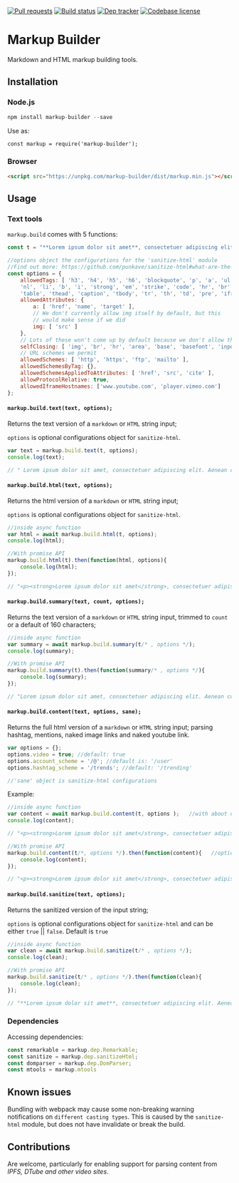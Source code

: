 [![Pull requests](https://img.shields.io/badge/PRs-Welcome-brightgreen.svg)](https://github.com/peerquery/markup-builder/pulls)
[![Build status](https://travis-ci.org/peerquery/markup-builder.svg?branch=master)](https://travis-ci.org/peerquery/markup-builder)
[![Dep tracker](https://david-dm.org/peerquery/markup-builder.svg)](https://david-dm.org/peerquery/markup-builder)
[![Codebase license](https://img.shields.io/badge/License-MIT-blue.svg)](https://github.com/peerquery/markup-builder/blob/master/LICENSE)

# Markup Builder
Markdown and HTML markup building tools.

## Installation

### Node.js

```javascript
npm install markup-builder --save
```

Use as:

```
const markup = require('markup-builder');
```

### Browser

```html
<script src="https://unpkg.com/markup-builder/dist/markup.min.js"></script>
```

## Usage

### Text tools
`markup.build` comes with 5 functions:

```javascript
const t = "**Lorem ipsum dolor sit amet**, consectetuer adipiscing elit. Aenean <i>commodo ligula eget</i> dolor. Aenean massa. Cum @sociis natoque #penatibus et magnis dis parturient montes,<script>alert('Quisque rutrum.')</script> nascetur ridiculus mus. Donec quam felis, https://www.youtube.com/watch?v=sO_YEdTcVXc https://travis-ci.org/peerquery/markup-builder";
```

```javascript
//options object the configurations for the 'sanitize-html' module
//Find out more: https://github.com/punkave/sanitize-html#what-are-the-default-options
const options = {
    allowedTags: [ 'h3', 'h4', 'h5', 'h6', 'blockquote', 'p', 'a', 'ul', 'ol',
    'nl', 'li', 'b', 'i', 'strong', 'em', 'strike', 'code', 'hr', 'br', 'div',
    'table', 'thead', 'caption', 'tbody', 'tr', 'th', 'td', 'pre', 'iframe' ],
    allowedAttributes: {
        a: [ 'href', 'name', 'target' ],
        // We don't currently allow img itself by default, but this
        // would make sense if we did
        img: [ 'src' ]
    },
    // Lots of these won't come up by default because we don't allow them
    selfClosing: [ 'img', 'br', 'hr', 'area', 'base', 'basefont', 'input', 'link', 'meta' ],
    // URL schemes we permit
    allowedSchemes: [ 'http', 'https', 'ftp', 'mailto' ],
    allowedSchemesByTag: {},
    allowedSchemesAppliedToAttributes: [ 'href', 'src', 'cite' ],
    allowProtocolRelative: true,
    allowedIframeHostnames: ['www.youtube.com', 'player.vimeo.com']
};
```

#### `markup.build.text(text, options);`
Returns the text version of a `markdown` or `HTML` string input;

`options` is optional configurations object for `sanitize-html`.

```javascript
var text = markup.build.text(t, options);
console.log(text);

// " Lorem ipsum dolor sit amet, consectetuer adipiscing elit. Aenean commodo ligula eget dolor. Aenean massa. Cum @sociis natoque #penatibus et magnis dis parturient montes, nascetur ridiculus mus. Donec quam felis, https://www.youtube.com/watch?v=sO_YEdTcVXc https://travis-ci.org/peerquery/markup-builder"
```

#### `markup.build.html(text, options);`
Returns the html version of a `markdown` or `HTML` string input;

`options` is optional configurations object for `sanitize-html`.

```javascript
//inside async function
var html = await markup.build.html(t, options);
console.log(html);

//With promise API
markup.build.html(t).then(function(html, options){
    console.log(html);
});

// "<p><strong>Lorem ipsum dolor sit amet</strong>, consectetuer adipiscing elit. Aenean <i>commodo ligula eget</i> dolor. Aenean massa. Cum @sociis natoque #penatibus et magnis dis parturient montes, nascetur ridiculus mus. Donec quam felis, https://www.youtube.com/watch?v=sO_YEdTcVXc https://travis-ci.org/peerquery/markup-builder</p>"
```

#### `markup.build.summary(text, count, options);`
Returns the text version of a `markdown` or `HTML` string input, trimmed to `count` or a default of 160 characters;

```javascript
//inside async function
var summary = await markup.build.summary(t/* , options */);
console.log(summary);

//With promise API
markup.build.summary(t).then(function(summary/* , options */){
    console.log(summary);
});

// "Lorem ipsum dolor sit amet, consectetuer adipiscing elit. Aenean commodo ligula eget dolor. Aenean massa. Cum @sociis natoque #penatibus et magnis dis parturien..."
```

#### `markup.build.content(text, options, sane);`
Returns the full html version of a `markdown` or `HTML` string input; parsing hashtag, mentions, naked image links and naked youtube link.

```javascript
var options = {};
options.video = true; //default: true
options.account_scheme = '/@'; //default is: '/user'
options.hashtag_scheme = '/trends'; //default: '/trending'

//'sane' object is sanitize-html configurations
```
Example:
```javascript
//inside async function
var content = await markup.build.content(t, options );   //with about options object
console.log(content);

// "<p><strong>Lorem ipsum dolor sit amet</strong>, consectetuer adipiscing elit. Aenean <i>commodo ligula eget</i> dolor. Aenean massa. Cum <a target="_blank" href="/@/sociis">@sociis</a> natoque <a target="_blank" href="/trends/penatibus "> #penatibus </a> et magnis dis parturient montes, nascetur ridiculus mus. Donec quam felis,<iframe width="640" height="360" src="https://www.youtube.com/embed/sO_YEdTcVXc" frameborder="0" allowfullscreen></iframe> <a href="https://travis-ci.org/peerquery/markup-builder">https://travis-ci.org/peerquery/markup-builder</p></a>↵"

//With promise API
markup.build.content(t/*, options */).then(function(content){   //options is optional, using defaults
    console.log(content);
});

// "<p><strong>Lorem ipsum dolor sit amet</strong>, consectetuer adipiscing elit. Aenean <i>commodo ligula eget</i> dolor. Aenean massa. Cum <a target="_blank" href="/user/sociis">@sociis</a> natoque <a target="_blank" href="/trending/penatibus "> #penatibus </a> et magnis dis parturient montes, nascetur ridiculus mus. Donec quam felis,<iframe width="640" height="360" src="https://www.youtube.com/embed/sO_YEdTcVXc" frameborder="0" allowfullscreen></iframe> <a href="https://travis-ci.org/peerquery/markup-builder">https://travis-ci.org/peerquery/markup-builder</p></a>↵"
```

#### `markup.build.sanitize(text, options);`
Returns the sanitized version of the input string;

`options` is optional configurations object for `sanitize-html` and can be either `true` || `false`. Default is `true`

```javascript
//inside async function
var clean = await markup.build.sanitize(t/* , options */);
console.log(clean);

//With promise API
markup.build.sanitize(t/* , options */).then(function(clean){
    console.log(clean);
});

// "**Lorem ipsum dolor sit amet**, consectetuer adipiscing elit. Aenean <i>commodo ligula eget</i> dolor. Aenean massa. Cum @sociis natoque #penatibus et magnis dis parturient montes, nascetur ridiculus mus. Donec quam felis, https://www.youtube.com/watch?v=sO_YEdTcVXc https://travis-ci.org/peerquery/markup-builder"
```

### Dependencies

Accessing dependencies:

```javascript
const remarkable = markup.dep.Remarkable;
const sanitize = markup.dep.sanitizeHtml;
const domparser = markup.dep.DomParser;
const mtools = markup.mtools
```

## Known issues
Bundling with webpack may cause some non-breaking warning notifications on `different casting types`. This is caused by the `sanitize-html` module, but does not have invalidate or break the build.

## Contributions

Are welcome, particularly for enabling support for parsing content from *IPFS, DTube and other video sites*.
